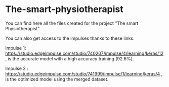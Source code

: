 # The-smart-physiotherapist

You can find here all the files created for the project "The smart Physiotherapist".

You can also get access to the impulses thanks to these links:

Impulse 1: https://studio.edgeimpulse.com/studio/740207/impulse/4/learning/keras/12 , is the accurate model with a high accuracy training (92.6%).

Impulse 2 : https://studio.edgeimpulse.com/studio/741999/impulse/1/learning/keras/4 , is the optimized model using the merged dataset.
